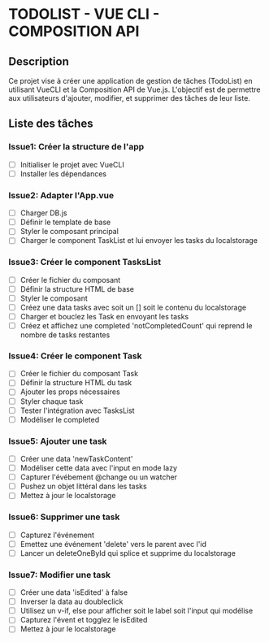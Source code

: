 # TODOLIST - VUE CLI - COMPOSITION API

## Description

Ce projet vise à créer une application de gestion de tâches (TodoList) en utilisant VueCLI et la Composition API de Vue.js. L'objectif est de permettre aux utilisateurs d'ajouter, modifier, et supprimer des tâches de leur liste.

## Liste des tâches

### Issue1: Créer la structure de l'app

- [ ] Initialiser le projet avec VueCLI
- [ ] Installer les dépendances

### Issue2: Adapter l'App.vue

- [ ] Charger DB.js
- [ ] Définir le template de base
- [ ] Styler le composant principal
- [ ] Charger le component TaskList et lui envoyer les tasks du localstorage

### Issue3: Créer le component TasksList

- [ ] Créer le fichier du composant
- [ ] Définir la structure HTML de base
- [ ] Styler le composant
- [ ] Créez une data tasks avec soit un [] soit le contenu du localstorage
- [ ] Charger et bouclez les Task en envoyant les tasks
- [ ] Créez et affichez une completed 'notCompletedCount' qui reprend le nombre de tasks restantes

### Issue4: Créer le component Task

- [ ] Créer le fichier du composant Task
- [ ] Définir la structure HTML du task
- [ ] Ajouter les props nécessaires
- [ ] Styler chaque task
- [ ] Tester l'intégration avec TasksList
- [ ] Modéliser le completed

### Issue5: Ajouter une task

- [ ] Créer une data 'newTaskContent'
- [ ] Modéliser cette data avec l'input en mode lazy
- [ ] Capturer l'évébement @change ou un watcher
- [ ] Pushez un objet littéral dans les tasks
- [ ] Mettez à jour le localstorage

### Issue6: Supprimer une task

- [ ] Capturez l'événement
- [ ] Emettez une événement 'delete' vers le parent avec l'id
- [ ] Lancer un deleteOneById qui splice et supprime du localstorage

### Issue7: Modifier une task

- [ ] Créer une data 'isEdited' à false
- [ ] Inverser la data au doubleclick
- [ ] Utilisez un v-if, else pour afficher soit le label soit l'input qui modélise
- [ ] Capturez l'évent et togglez le isEdited
- [ ] Mettez à jour le localstorage
